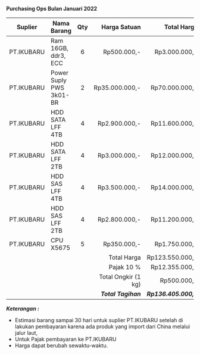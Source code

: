 **Purchasing Ops Bulan Januari 2022**

| Suplier    | Nama Barang             | Qty |        Harga Satuan |           Total Harga | Keterangan                                |
| ---------- | ----------------------- | :-: | ------------------: | --------------------: | ----------------------------------------- |
| PT.IKUBARU | Ram 16GB, ddr3, ECC     |  6  |         Rp500.000,- |         Rp3.000.000,- |                                           |
| PT.IKUBARU | Power Suply PWS 3k01-BR |  2  |      Rp35.000.000,- |        Rp70.000.000,- |                                           |
| PT.IKUBARU | HDD SATA LFF 4TB        |  4  |       Rp2.900.000,- |        Rp11.600.000,- |                                           |
| PT.IKUBARU | HDD SATA LFF 2TB        |  4  |       Rp3.000.000,- |        Rp12.000.000,- |                                           |
| PT.IKUBARU | HDD SAS LFF 4TB         |  4  |       Rp3.500.000,- |        Rp14.000.000,- |                                           |
| PT.IKUBARU | HDD SAS LFF 2TB         |  4  |       Rp2.800.000,- |        Rp11.200.000,- |                                           |
| PT.IKUBARU | CPU X5675               |  5  |         Rp350.000,- |         Rp1.750.000,- |                                           |
|            |                         |     |         Total Harga |       Rp123.550.000,- |                                           |
|            |                         |     |         Pajak  10 % |        Rp12.355.000,- |                                           |
|            |                         |     | Total Ongkir (1 kg) |           Rp500.000,- |                                           |
|            |                         |     | ***Total Tagihan*** | ***Rp136.405.000,-*** |                                           |



***Keterangan :***
- Estimasi barang sampai 30 hari untuk suplier PT.IKUBARU setelah di lakukan pembayaran karena ada produk yang import dari China melalui jalur laut,
- Untuk Pajak pembayaran ke PT.IKUBARU
- Harga dapat berubah sewaktu-waktu.

